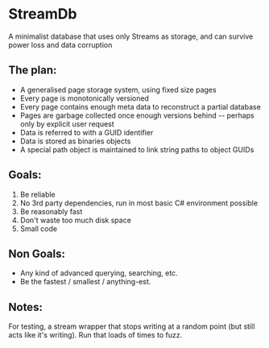 # StreamDb

A minimalist database that uses only Streams as storage, and can survive power loss and data corruption

## The plan:

* A generalised page storage system, using fixed size pages
* Every page is monotonically versioned
* Every page contains enough meta data to reconstruct a partial database
* Pages are garbage collected once enough versions behind -- perhaps only by explicit user request
* Data is referred to with a GUID identifier
* Data is stored as binaries objects
* A special path object is maintained to link string paths to object GUIDs

## Goals:

1. Be reliable
2. No 3rd party dependencies, run in most basic C# environment possible
3. Be reasonably fast
4. Don't waste too much disk space
5. Small code

## Non Goals:

* Any kind of advanced querying, searching, etc.
* Be the fastest / smallest / anything-est.



## Notes:

For testing, a stream wrapper that stops writing at a random point (but still acts like it's writing). Run that loads of times to fuzz.

